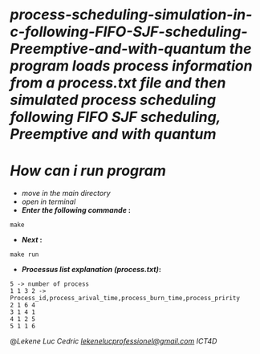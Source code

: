 # _process-scheduling-simulation-in-c-following-FIFO-SJF-scheduling-Preemptive-and-with-quantum the program loads process information from a process.txt file and then simulated process scheduling following FIFO SJF scheduling, Preemptive and with quantum_
# _How can i run program_
- _move in the main directory_
- _open in terminal_
- **_Enter the following commande_ :**
```
make
```
- **_Next_ :**
```
make run
```
- **_Processus list explanation_ _(process.txt)_:**
```
5 -> number of process
1 1 3 2 -> Process_id,process_arival_time,process_burn_time,process_pririty
2 1 6 4
3 1 4 1
4 1 2 5
5 1 1 6
``` 
@_Lekene Luc Cedric lekenelucprofessionel@gmail.com ICT4D_
